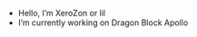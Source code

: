 - Hello, I’m XeroZon or lil
- I’m currently working on Dragon Block Apollo

<!---
XeroZon/XeroZon is a ✨ special ✨ repository because its `README.md` (this file) appears on your GitHub profile.
You can click the Preview link to take a look at your changes.
--->
